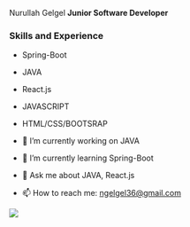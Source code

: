   Nurullah Gelgel
  **Junior Software Developer**

  ### Skills and Experience
  - Spring-Boot
  - JAVA
  - React.js
  - JAVASCRIPT
  - HTML/CSS/BOOTSRAP  
  
  
- 🔭 I’m currently working on JAVA
- 🌱 I’m currently learning Spring-Boot
- 💬 Ask me about JAVA, React.js
- 📫 How to reach me: ngelgel36@gmail.com

<img src="https://github-readme-stats.vercel.app/api?username=Nurullah-Gelgel&&show_icons=true&title_color=ffffff&icon_color=bb2acf&text_color=daf7dc&bg_color=151515">
